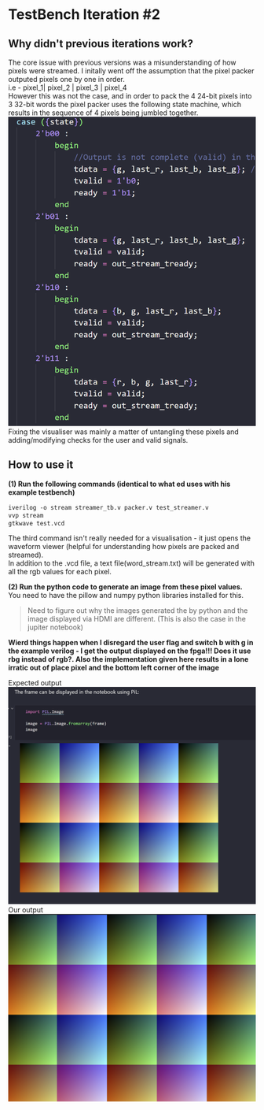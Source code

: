 # TestBench Iteration #2

## Why didn't previous iterations work?
The core issue with previous versions was a misunderstanding of how pixels were streamed. I initally went off the assumption that the pixel packer outputed pixels one by one in order.  
i.e - pixel_1| pixel_2 | pixel_3 | pixel_4  
However this was not the case, and in order to pack the 4 24-bit pixels into 3 32-bit words the pixel packer uses the following state machine, which results in the sequence of 4 pixels being jumbled together.   
![Pixel Packer Verilog code screenshot](state_machine.png)  
Fixing the visualiser was mainly a matter of untangling these pixels and adding/modifying checks for the user and valid signals. 

## How to use it
**(1) Run the following commands (identical to what ed uses with his example testbench)**  

```
iverilog -o stream streamer_tb.v packer.v test_streamer.v
vvp stream
gtkwave test.vcd                                                  
```    

The third command isn't really needed for a visualisation - it just opens the waveform viewer (helpful for understanding how pixels are packed and streamed).    
In addition to the .vcd file, a text file(word_stream.txt) will be generated with all the rgb values for each pixel.

**(2) Run the python code to generate an image from these pixel values.**  
You need to have the pillow and numpy python libraries installed for this. 
> Need to figure out why the images generated the by python and the image displayed via HDMI are different. (This is also the case in the jupiter notebook)

**Wierd things happen when I disregard the user flag and switch b with g in the example verilog - I get the output displayed on the fpga!!! Does it use rbg instead of rgb?. Also the implementation given here results in a lone irratic out of place pixel and the bottom left corner of the image**

Expected output  
![Real deal](real_deal.png)  
Our output  
![Testbench output](generated.png)

